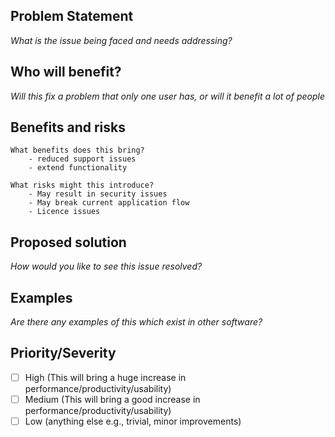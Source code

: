 ## Problem Statement
*What is the issue being faced and needs addressing?*

## Who will benefit?
*Will this fix a problem that only one user has, or will it benefit a lot of people*

## Benefits and risks
    What benefits does this bring?
        - reduced support issues
        - extend functionality

    What risks might this introduce?
        - May result in security issues
        - May break current application flow
        - Licence issues


## Proposed solution
*How would you like to see this issue resolved?*

## Examples
*Are there any examples of this which exist in other software?*

## Priority/Severity
- [ ] High (This will bring a huge increase in performance/productivity/usability)
- [ ] Medium (This will bring a good increase in performance/productivity/usability)
- [ ] Low (anything else e.g., trivial, minor improvements)
